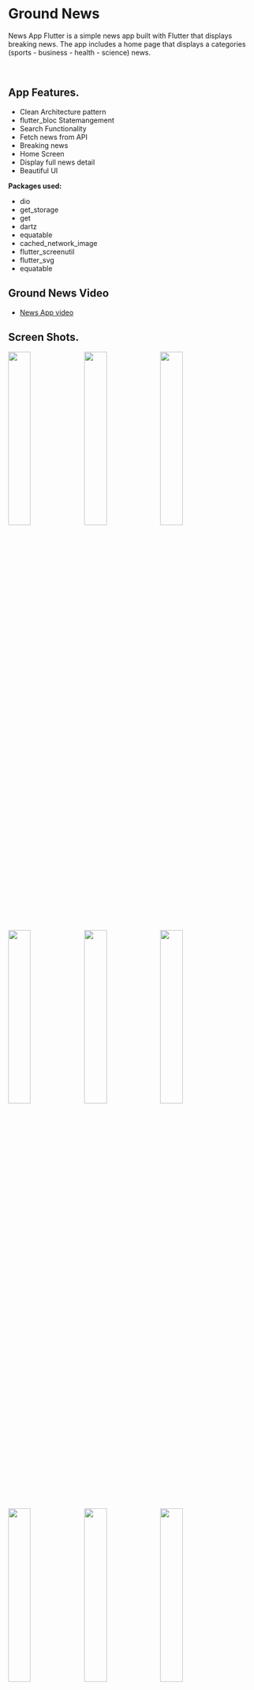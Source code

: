 # Ground News

News App Flutter is a simple news app built with Flutter that displays breaking news. The app includes a home page that displays a categories (sports - business - health - science) news.

<br/>

## App Features.

- Clean Architecture pattern
- flutter_bloc Statemangement
- Search Functionality
- Fetch news from API
- Breaking news
- Home Screen
- Display full news detail
- Beautiful UI

**Packages used:**

- dio
- get_storage
- get
- dartz
- equatable
- cached_network_image
- flutter_screenutil
- flutter_svg
- equatable

## Ground News Video
- [News App video](https://www.linkedin.com/posts/mohamed-hussein-aab3561b1_flutter-cleanarchitecture-mobiledevelopment-activity-6994706173870419968-eLlm?utm_source=share&utm_medium=member_desktop)

## Screen Shots.
<img align="left" width="30%" src="https://user-images.githubusercontent.com/102866604/229380258-212a3728-cb4c-4554-883d-99c541397563.jpg">
<img align="left" width="30%" src="https://user-images.githubusercontent.com/102866604/229380262-b1dd1af1-eb2c-4015-aa71-534841349a31.jpg">
<img align="left" width="30%" src="https://user-images.githubusercontent.com/102866604/229380266-7cae2afe-e0d5-4c5a-8fa9-887c7b5fd26a.jpg">
<img align="left" width="30%" src="https://user-images.githubusercontent.com/102866604/229380267-0139e83d-767f-42e1-9dca-91b83390d8f1.jpg">
<img align="left" width="30%" src="https://user-images.githubusercontent.com/102866604/229380271-26e9787e-593b-4c95-bb75-e8a3cfa97a9c.jpg">
<img align="left" width="30%" src="https://user-images.githubusercontent.com/102866604/229380274-68cbe202-9ee8-451a-be25-498c1491c8d3.jpg">
<img align="left" width="30%" src="https://user-images.githubusercontent.com/102866604/229380281-6a4ac7f7-8a6f-4e0f-b552-d6f0beaaa209.jpg">
<img align="left" width="30%" src="https://user-images.githubusercontent.com/102866604/229380291-fa465a17-b54c-4d5b-93ee-649bc4f74f7d.jpg">
<img width="30%" src="https://user-images.githubusercontent.com/102866604/229380296-ae72edb8-88f2-485b-99f8-df3bba6f3319.jpg">


# Contact me

<a href="https://twitter.com/mhamedhussein52">
<img src="https://img.shields.io/badge/Twitter-1DA1F2?style=for-the-badge&logo=twitter&logoColor=white"/>
</a>
<a href="https://www.linkedin.com/in/mohamed-hussein-aab3561b1/">
<img src="https://img.shields.io/badge/LinkedIn-0077B5?style=for-the-badge&logo=linkedin&logoColor=white"/>
</a>
